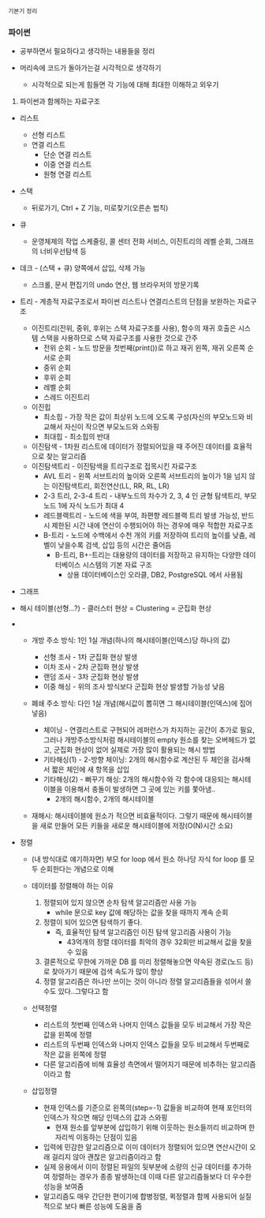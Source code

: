 `기본기` `정리`

### 파이썬

- 공부하면서 필요하다고 생각하는 내용들을 정리

- 머리속에 코드가 돌아가는걸 시각적으로 생각하기
    - 시각적으로 되는게 힘들면 각 기능에 대해 최대한 이해하고 외우기

1. 파이썬과 함께하는 자료구조

- 리스트
    - 선형 리스트
    - 연결 리스트
        - 단순 연결 리스트
        - 이중 연결 리스트
        - 원형 연결 리스트
- 스택
    - 뒤로가기, Ctrl + Z 기능, 미로찾기(오른손 법칙)
- 큐
    - 운영체제의 작업 스케줄링, 콜 센터 전화 서비스, 이진트리의 레벨 순회, 그래프의 너비우선탐색 등
- 데크 - (스택 + 큐) 양쪽에서 삽입, 삭제 가능
    - 스크롤, 문서 편집기의 undo 연산, 웹 브라우저의 방문기록
- 트리 - 계층적 자료구조로서 파이썬 리스트나 연결리스트의 단점을 보완하는 자료구조
    - 이진트리(전위, 중위, 후위는 스택 자료구조를 사용), 함수의 재귀 호출은 시스템 스택을 사용하므로 스택 자료구조를 사용한 것으로 간주
        - 전위 순회 - 노드 방문을 첫번째(print())로 하고 재귀 왼쪽, 재귀 오른쪽 순서로 순회
        - 중위 순회
        - 후위 순회
        - 레벨 순회
        - 스레드 이진트리
    - 이진힙
        - 최소힙 - 가장 작은 값이 최상위 노드에 오도록 구성(자신의 부모노드와 비교해서 자신이 작으면 부모노드와 스와핑
        - 최대힙 - 최소힙의 반대
    - 이진탐색 - 1차원 리스트에 데이터가 정렬되어있을 때 주어진 데이터를 효율적으로 찾는 알고리즘
    - 이진탐색트리 - 이진탐색을 트리구조로 접목시킨 자료구조
        - AVL 트리 - 왼쪽 서브트리의 높이와 오른쪽 서브트리의 높이가 1을 넘지 않는 이진탐색트리, 회전연산(LL, RR, RL, LR)
        - 2-3 트리, 2-3-4 트리 - 내부노드의 차수가 2, 3, 4 인 균형 탐색트리, 부모 노드 1에 자식 노드가 최대 4
        - 레드블랙트리 - 노드에 색을 부여, 좌편향 레드블랙 트리 발생 가능성, 반드시 제한된 시간 내에 연산이 수행되어야 하는 경우에 매우 적합한 자료구조
        - B-트리 - 노드에 수백에서 수천 개의 키를 저장하여 트리의 높이를 낮춤, 레벨이 낮을수록 검색, 삽입 등의 시간은 줄어듬
            - B-트리, B+-트리는 대용량의 데이터를 저장하고 유지하는 다양한 데이터베이스 시스템의 기본 자료 구조
                - 상용 데이터베이스인 오라클, DB2, PostgreSQL 에서 사용됨
- 그래프

- 해시 테이블(선형...?) - 클러스터 현상 = Clustering = 군집화 현상

- 
    - 개방 주소 방식: 1인 1실 개념(하나의 해시테이블(인덱스)당 하나의 값)
        - 선형 조사 - 1차 군집화 현상 발생
        - 이차 조사 - 2차 군집화 현상 발생
        - 랜덤 조사 - 3차 군집화 현상 발생
        - 이중 해싱 - 위의 조사 방식보다 군집화 현상 발생할 가능성 낮음
    - 폐쇄 주소 방식: 다인 1실 개념(해시값이 뽑히면 그 해시테이블(인덱스)에 집어넣음)
        - 체이닝 - 연결리스트로 구현되어 레퍼런스가 차지하는 공간이 추가로 필요, 그러나 개방주소방식처럼 해시테이블의 empty 원소를 찾는 오버헤드가 없고, 군집화 현상이 없어 실제로 가장 많이 활용되는 해시 방법
        - 기타해싱(1) - 2-방향 체이닝: 2개의 해시함수로 계산된 두 체인을 검사해서 짧은 체인에 새 항목을 삽입
        - 기타해싱(2) - 뻐꾸기 해싱: 2개의 해시함수와 각 함수에 대응되는 해시테이블을 이용해서 충돌이 발생하면 그 곳에 있는 키를 쫓아냄..
            - 2개의 해시함수, 2개의 해시테이블
        
    - 재해시: 해시테이블에 원소가 적으면 비효율적이다. 그렇기 때문에 해시테이블을 새로 만들어 모든 키들을 새로운 해시테이블에 저장(O(N)시간 소요)

- 정렬
    - (내 방식대로 얘기하자면) 부모 for loop 에서 원소 하나당 자식 for loop 를 모두 순회한다는 개념으로 이해
    - 데이터를 정렬해야 하는 이유
        1. 정렬되어 있지 않으면 순차 탐색 알고리즘만 사용 가능
            - while 문으로 key 값에 해당하는 값을 찾을 때까지 계속 순회
        2. 정렬이 되어 있으면 탐색하기 좋다.
            - 즉, 효율적인 탐색 알고리즘인 이진 탐색 알고리즘 사용이 가능
                - 43억개의 정렬 데이터를 최악의 경우 32회만 비교해서 값을 찾을 수 있음
        3. 결론적으로 무한에 가까운 DB 를 미리 정렬해놓으면 약속된 경로(노드 등)로 찾아가기 때문에 검색 속도가 많이 향상
        4. 정렬 알고리즘은 하나만 쓰이는 것이 아니라 정렬 알고리즘들을 섞어서 쓸 수도 있다..그렇다고 함

    - 선택정렬
        - 리스트의 첫번째 인덱스와 나머지 인덱스 값들을 모두 비교해서 가장 작은 값을 왼쪽에 정렬
        - 리스트의 두번째 인덱스와 나머지 인덱스 값들을 모두 비교해서 두번째로 작은 값을 왼쪽에 정렬
        - 다른 알고리즘에 비해 효율성 측면에서 떨어지기 때문에 비추하는 알고리즘이라고 함
        
    - 삽입정렬
        - 현재 인덱스를 기준으로 왼쪽의(step=-1) 값들을 비교하여 현재 포인터의 인덱스가 작으면 해당 인덱스의 값과 스와핑
            - 현재 원소를 앞부분에 삽입하기 위해 이웃하는 원소들끼리 비교하며 한 자리씩 이동하는 단점이 있음
        - 입력에 민감한 알고리즘으로 이미 데이터가 정렬되어 있으면 연산시간이 오래 걸리지 않아 괜찮은 알고리즘이라고 함
        - 실제 응용에서 이미 정렬된 파일의 뒷부분에 소량의 신규 데이터를 추가하여 정렬하는 경우가 종종 발생하는데 이때 다른 알고리즘들보다 더 우수한 성능을 보여줌
        - 알고리즘도 매우 간단한 편이기에 합병정렬, 퀵정렬과 함께 사용되어 실질적으로 보다 빠른 성능에 도움을 줌
    
    

